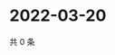 # 2022-03-20

共 0 条

<!-- BEGIN WEIBO -->
<!-- 最后更新时间 Sun Mar 20 2022 06:00:56 GMT+0800 (China Standard Time) -->

<!-- END WEIBO -->
